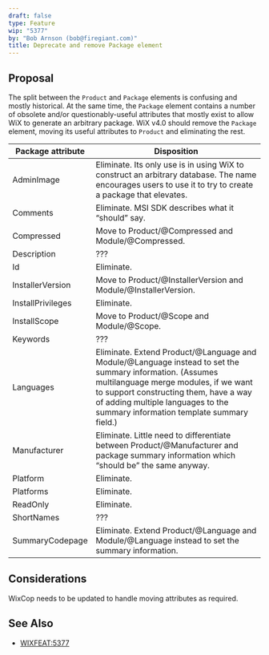 ```yaml
---
draft: false
type: Feature
wip: "5377"
by: "Bob Arnson (bob@firegiant.com)"
title: Deprecate and remove Package element
---
```


## Proposal

The split between the `Product` and `Package` elements is confusing and mostly
historical. At the same time, the `Package` element contains a number of
obsolete and/or questionably-useful attributes that mostly exist to allow WiX to
generate an arbitrary package. WiX v4.0 should remove the `Package` element,
moving its useful attributes to `Product` and eliminating the rest.

| **Package attribute** | **Disposition**                                                                                                                                                                                                                                                               |
|-----------------------|-------------------------------------------------------------------------------------------------------------------------------------------------------------------------------------------------------------------------------------------------------------------------------|
| AdminImage            | Eliminate. Its only use is in using WiX to construct an arbitrary database. The name encourages users to use it to try to create a package that elevates.                                                                                                                     |
| Comments              | Eliminate. MSI SDK describes what it “should” say.                                                                                                                                                                                                                            |
| Compressed            | Move to Product/@Compressed and Module/@Compressed.                                                                                                                                                                                                                         |
| Description           | ???                                                                                                                                                                                                                                                                           |
| Id                    | Eliminate.                                                                                                                                                                                                                                                                    |
| InstallerVersion      | Move to Product/@InstallerVersion and Module/@InstallerVersion.                                                                                                                                                                                                             |
| InstallPrivileges     | Eliminate.                                                                                                                                                                                                                                                                    |
| InstallScope          | Move to Product/@Scope and Module/@Scope.                                                                                                                                                                                                                                   |
| Keywords              | ???                                                                                                                                                                                                                                                                           |
| Languages             | Eliminate. Extend Product/@Language and Module/@Language instead to set the summary information. (Assumes multilanguage merge modules, if we want to support constructing them, have a way of adding multiple languages to the summary information template summary field.) |
| Manufacturer          | Eliminate. Little need to differentiate between Product/@Manufacturer and package summary information which “should be” the same anyway.                                                                                                                                     |
| Platform              | Eliminate.                                                                                                                                                                                                                                                                    |
| Platforms             | Eliminate.                                                                                                                                                                                                                                                                    |
| ReadOnly              | Eliminate.                                                                                                                                                                                                                                                                    |
| ShortNames            | ???                                                                                                                                                                                                                                                                           |
| SummaryCodepage       | Eliminate. Extend Product/@Language and Module/@Language instead to set the summary information.                                                                                                                                                                            |

## Considerations

WixCop needs to be updated to handle moving attributes as required.

## See Also

* [WIXFEAT:5377](https://github.com/wixtoolset/issues/issues/5377)